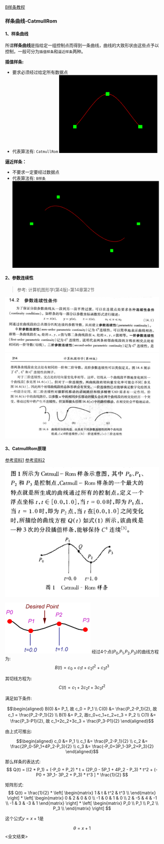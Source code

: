 [B样条教程](https://www.cnblogs.com/WhyEngine/p/4020380.html)

### 样条曲线-CatmullRom

#### 1、样条曲线

所谓**样条曲线**是指给定一组控制点而得到一条曲线，曲线的大致形状由这些点予以控制，一般可分为`插值样条`和`逼近样条`两种。

**插值样条:**

- 要求必须经过给定所有数据点
- 代表算法有: `CatmullRom`
![alt](002.png)

**逼近样条：**

- 不要求一定要经过数据点
- 代表算法有: `B样条`
![alt](001.png)

#### 2、参数连续性

> 参考: 计算机图形学(第4版)-第14章第2节

![alt](003.png)
![alt](004.png)

#### 3、CatmullRom原理

[参考资料1](https://blog.csdn.net/u012154588/article/details/98977717?depth_1-utm_source=distribute.pc_relevant.none-task&utm_source=distribute.pc_relevant.none-task)
[参考资料2](https://wenku.baidu.com/view/bb7f8ff4910ef12d2bf9e70d.html)

![alt](005.png)

![alt](006.gif)
经过4个点($P_0$,$P_1$,$P_2$,$P_3$)的曲线方程为:
$$
B(t) = c_0 + c_1 t + c_2 t^2 + c_3 t^3
$$


其切线方程为:
$$
C(t) = c_1 + 2 c_2 t + 3 c_3 t^2
$$

满足如下条件:

~~~math
\begin{aligned}
B(0) &= P_1, 故 c_0 = P_1 \\

C(0) &= \frac{P_2-P_1}{2}, 故c_1 = \frac{P_2-P_1}{2} \\

B(1) &= P_2, 故c_0+c_1+c_2+c_3 = P_2 \\

C(1) &= \frac{P_3-P1}{2}, 故 c_1+2c_2+3c_3 = \frac{P_3-P1}{2}

\end{aligned}
~~~

由上式可推出:

~~~math
\begin{aligned}

c_0 &= P_1      \\
c_1 &= \frac{P_2-P_1}{2}   \\
c_2 &= \frac{2P_0-5P_1+4P_2-P_3}{2} \\
c_3 &= \frac{-P_0+3P_1-3P_2+P_3}{2}

\end{aligned}
~~~

那么样条的表达式:
$$
Q(t) = [(2 * P_1) + (-P_0 + P_2) * t + (2P_0 - 5P_1 + 4P_2 - P_3) * t^2 + (-P0 + 3P_1- 3P_2 + P_3) * t^3 ] * \frac{1}{2}
$$

矩阵形式:
$$
Q(t) = \frac{1}{2} *
\left[
  \begin{matrix}
  1 & t & t^2 & t^3 \\
  \end{matrix}
\right]
*
\left[
  \begin{matrix}
  0 & 2 & 0 & 0  \\
  -1 & 0 & 1 & 0  \\
  2 & -5 & 4 & -1  \\
  -1 & 3 & -3 & 1
  \end{matrix}
\right]
*
\left[
  \begin{matrix}
  P_0 \\
  P_1 \\
  P_2 \\
  P_3 \\
  \end{matrix}
\right]
$$

这个公式$y=x+1$是

$$
\theta = x+1
$$
<全文结束>
